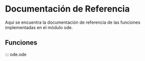 # Documentación de Referencia

Aquí se encuentra la documentación de referencia de las funciones implementadas en el módulo ode.

## Funciones

::: ode.ode

